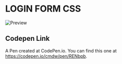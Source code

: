 # LOGIN FORM CSS

![Preview](http://i448.photobucket.com/albums/qq208/concept_bucket/countdown2019.gif)

## Codepen Link

A Pen created at CodePen.io. You can find this one at https://codepen.io/cmdw/pen/RENbpb.

 
